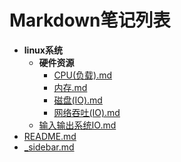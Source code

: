 # Markdown笔记列表

- **linux系统**
  - **硬件资源**
    - [CPU(负载).md](docs/software-engineering/02-system/linux系统/硬件资源/CPU(负载).md)
    - [内存.md](docs/software-engineering/02-system/linux系统/硬件资源/内存.md)
    - [磁盘(IO).md](docs/software-engineering/02-system/linux系统/硬件资源/磁盘(IO).md)
    - [网络吞吐(IO).md](docs/software-engineering/02-system/linux系统/硬件资源/网络吞吐(IO).md)
  - [输入输出系统IO.md](docs/software-engineering/02-system/linux系统/输入输出系统IO.md)
- [README.md](docs/software-engineering/02-system/README.md)
- [_sidebar.md](docs/software-engineering/02-system/_sidebar.md)
